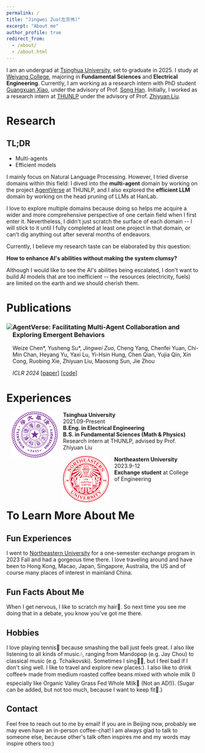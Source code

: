 ```yaml
---
permalink: /
title: "Jingwei Zuo(左京伟)"
excerpt: "About me"
author_profile: true
redirect_from: 
  - /about/
  - /about.html
---
```


I am an undergrad at [Tsinghua University](https://www.tsinghua.edu.cn/en/), set to graduate in 2025. I study at [Weiyang College](https://www.wyc.tsinghua.edu.cn/#), majoring in **Fundamental Sciences** and **Electrical Engineering**. Currently, I am working as a research intern with PhD student [Guangxuan Xiao](https://guangxuanx.com/), under the advisory of Prof. [Song Han](https://hanlab.mit.edu/songhan). Initially, I worked as a research intern at [THUNLP](https://github.com/thunlp) under the advisory of Prof. [Zhiyuan Liu](https://nlp.csai.tsinghua.edu.cn/~lzy/).


Research
=====

TL;DR
-----

- Multi-agents
- Efficient models

I mainly focus on Natural Language Processing. However, I tried diverse domains within this field: I dived into the **multi-agent** domain by working on the project [AgentVerse](https://arxiv.org/abs/2308.10848) at THUNLP, and I also explored the **efficient LLM** domain by working on the head pruning of LLMs at HanLab.

I love to explore multiple domains because doing so helps me acquire a wider and more comprehensive perspective of one certain field when I first enter it. Nevertheless, I didn't just scratch the surface of each domain -- I will stick to it until I fully completed at least one project in that domain, or can't dig anything out after several months of endeavors.

Currently, I believe my research taste can be elaborated by this question:

**How to enhance AI's abilities without making the system clumsy?**

Although I would like to see the AI's abilities being escalated, I don't want to build AI models that are too inefficient -- the resources (electricity, fuels) are limited on the earth and we should cherish them.


Publications
======


<div>
<img align="left" src="https://github.com/OpenBMB/AgentVerse/assets/11704492/6db1c907-b7fc-42f9-946c-89853a28f386" style="height:150px">
<h3>
AgentVerse: Facilitating Multi-Agent Collaboration and Exploring Emergent Behaviors
</h3>

<p>
Weize Chen*, Yusheng Su*, <i>Jingwei Zuo</i>, Cheng Yang, Chenfei Yuan, Chi-Min Chan, Heyang Yu, Yaxi Lu, Yi-Hsin Hung, Chen Qian, Yujia Qin, Xin Cong, Ruobing Xie, Zhiyuan Liu, Maosong Sun, Jie Zhou
</p>
<i>ICLR 2024</i> [<a href="https://arxiv.org/abs/2308.10848">paper</a>] [<a href="https://github.com/OpenBMB/AgentVerse">code</a>]

</div>




Experiences
======

<div style="margin: 1em">

<img align="left" src="/images/tsinghua.png" style="height: 120px;margin-right: 1em">
<b>Tsinghua University</b><br>
<text>2021.09-Present</text><br>
<b>B.Eng. in Electrical Engineering</b><br>
<b>B.S. in Fundamental Sciences (Math & Physics)</b><br>
<text>Research intern at THUNLP, advised by Prof. Zhiyuan Liu</text>

</div>

<div style="margin: 1em">

<img align="left" src="/images/northeastern.png" style="height: 120px;margin-right: 1em">
<b>Northeastern University</b><br>
<text>2023.9-12</text><br>
<b>Exchange student</b> at College of Engineering<br>

</div>
<br>

To Learn More About Me
======

Fun Experiences
------

I went to [Northeastern University](https://www.northeastern.edu/) for a one-semester exchange program in 2023 Fall and had a gorgeous time there. I love traveling around and have been to Hong Kong, Macao, Japan, Singapore, Australia, the US and of course many places of interest in mainland China.

Fun Facts About Me
------

When I get nervous, I like to scratch my hair😬. So next time you see me doing that in a debate, you know you've got me there.

Hobbies
------

I love playing tennis🎾 because smashing the ball just feels great. I also like listening to all kinds of music🎶, ranging from Mandopop (e.g. Jay Chou) to classical music (e.g. Tchaikovski). Sometimes I sing👨‍🎤, but I feel bad if I don't sing well. I like to travel and explore new places:). I also like to drink coffee☕ made from medium roasted coffee beans mixed with whole milk (I especially like Organic Valley Grass Fed Whole Milk🐄 (Not an AD!)). (Sugar can be added, but not too much, because I want to keep fit💪.)

Contact
------

Feel free to reach out to me by email! If you are in Beijing now, probably we may even have an in-person coffee-chat! I am always glad to talk to someone else, because other's talk often inspires me and my words may inspire others too:)